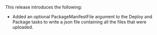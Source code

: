This release introduces the following:

- Added an optional PackageManifestFile argument to the Deploy and Package tasks to write a json file containing all the files that were uploaded.
